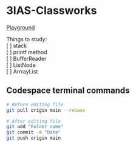 # 3IAS-Classworks

[Playground](https://www.onlinegdb.com/myfiles)

Things to study: <br/>
[ ] stack <br/>
[ ] printf method <br/>
[ ] BufferReader <br/>
[ ] ListNode <br/>
[ ] ArrrayList
  

## Codespace terminal commands
```sh
# Before editing file
git pull origin main --rebase

# After editing file
git add "Folder name"
git commit -m "Date"
git push origin main
```

